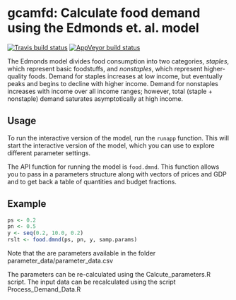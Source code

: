 # gcamfd: Calculate food demand using the Edmonds et. al. model
[![Travis build status](https://travis-ci.org/JGCRI/food-demand.svg?branch=master)](https://travis-ci.org/JGCRI/food-demand)
[![AppVeyor build status](https://ci.appveyor.com/api/projects/status/github/JGCRI/food-demand?branch=master&svg=true)](https://ci.appveyor.com/project/JGCRI/food-demand) 

The Edmonds model divides food consumption into two categories,
_staples_, which represent basic foodstuffs, and _nonstaples_,
which represent higher-quality foods.  Demand for staples increases at low
income, but eventually peaks and begins to decline with higher income.
Demand for nonstaples increases with income over all income ranges; however,
total (staple + nonstaple) demand saturates asymptotically at high income.

## Usage

To run the interactive version of the model, run the `runapp`
function.  This will start the interactive version of the model, which you
can use to explore different parameter settings.

The API function for running the model is `food.dmnd`.  This
function allows you to pass in a parameters structure along with vectors of
prices and GDP and to get back a table of quantities and budget fractions.

## Example

```R
ps <- 0.2
pn <- 0.5
y <- seq(0.2, 10.0, 0.2)
rslt <- food.dmnd(ps, pn, y, samp.params)

```
Note that the  are parameters available in the folder parameter_data/parameter_data.csv

The parameters can be re-calculated using the Calcute_parameters.R script. 
The input data can be recalculated using the script Process_Demand_Data.R
